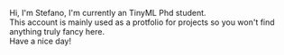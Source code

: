 Hi, I'm Stefano, I'm currently an TinyML Phd student. <br>
This account is mainly used as a protfolio for projects so you won't find anything truly fancy here.
<br>Have a nice day!

<!---
drchapman-17/drchapman-17 is a ✨ special ✨ repository because its `README.md` (this file) appears on your GitHub profile.
You can click the Preview link to take a look at your changes.
--->
